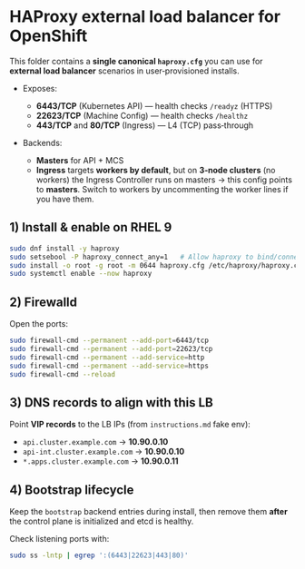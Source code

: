# HAProxy external load balancer for OpenShift

This folder contains a **single canonical `haproxy.cfg`** you can use for **external load balancer** scenarios in user‑provisioned installs.

- Exposes:
  - **6443/TCP** (Kubernetes API) — health checks `/readyz` (HTTPS)
  - **22623/TCP** (Machine Config) — health checks `/healthz`
  - **443/TCP** and **80/TCP** (Ingress) — L4 (TCP) pass‑through

- Backends:
  - **Masters** for API + MCS
  - **Ingress** targets **workers by default**, but on **3‑node clusters** (no workers) the Ingress Controller runs on masters → this config points to **masters**. Switch to workers by uncommenting the worker lines if you have them.

## 1) Install & enable on RHEL 9

```bash
sudo dnf install -y haproxy
sudo setsebool -P haproxy_connect_any=1   # Allow haproxy to bind/connect (SELinux enforcing)
sudo install -o root -g root -m 0644 haproxy.cfg /etc/haproxy/haproxy.cfg
sudo systemctl enable --now haproxy
```

## 2) Firewalld

Open the ports:

```bash
sudo firewall-cmd --permanent --add-port=6443/tcp
sudo firewall-cmd --permanent --add-port=22623/tcp
sudo firewall-cmd --permanent --add-service=http
sudo firewall-cmd --permanent --add-service=https
sudo firewall-cmd --reload
```

## 3) DNS records to align with this LB

Point **VIP records** to the LB IPs (from `instructions.md` fake env):

- `api.cluster.example.com` → **10.90.0.10**
- `api-int.cluster.example.com` → **10.90.0.10**
- `*.apps.cluster.example.com` → **10.90.0.11**

## 4) Bootstrap lifecycle

Keep the `bootstrap` backend entries during install, then remove them **after** the control plane is initialized and etcd is healthy.

Check listening ports with:

```bash
sudo ss -lntp | egrep ':(6443|22623|443|80)'
```
